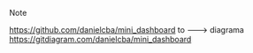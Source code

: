 > [!NOTE]

https://github.com/danielcba/mini_dashboard
to ---> diagrama
https://gitdiagram.com/danielcba/mini_dashboard
